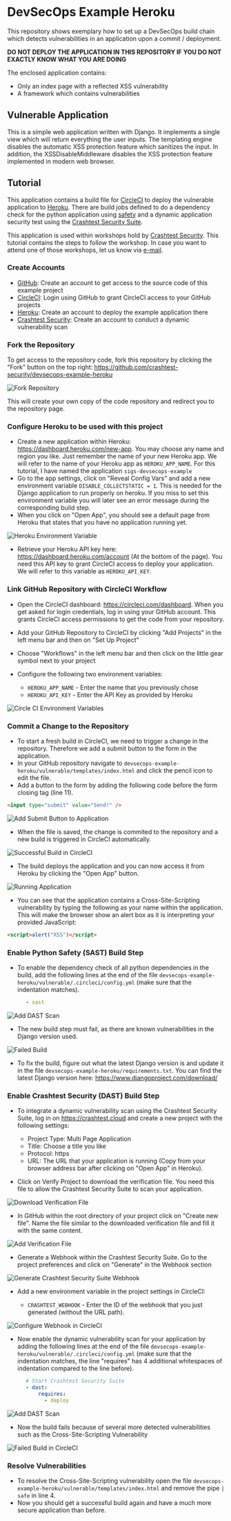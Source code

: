 # DevSecOps Example Heroku

This repository shows exemplary how to set up a DevSecOps build chain which detects vulnerabilities in an application upon a commit / deployment.

**DO NOT DEPLOY THE APPLICATION IN THIS REPOSITORY IF YOU DO NOT EXACTLY KNOW WHAT YOU ARE DOING**

The enclosed application contains:
- Only an index page with a reflected XSS vulnerability
- A framework which contains vulnerabilities

## Vulnerable Application

This is a simple web application written with Django. It implements a single view which will return everything the user inputs. The templating engine disables the automatic XSS protection feature which sanitizes the input. In addition, the XSSDisableMiddleware disables the XSS protection feature implemented in modern web browser.

## Tutorial

This application contains a build file for [CircleCI](https://circleci.com/) to deploy the vulnerable application to [Heroku](https://heroku.com). There are build jobs defined to do a dependency check for the python application using [safety](https://pypi.org/project/safety/) and a dynamic application security test using the [Crashtest Security Suite](https://crashtest-security.com).

This application is used within workshops hold by [Crashtest Security](https://crashtest-security.com/janosch). This tutorial contains the steps to follow the workshop. In case you want to attend one of those workshops, let us know via [e-mail](mailto:info@crashtest-security.com).

### Create Accounts

- [GitHub](https://github.com): Create an account to get access to the source code of this example project
- [CircleCI](https://circleci.com/signup/): Login using GitHub to grant CircleCI access to your GitHub projects
- [Heroku](https://heroku.com): Create an account to deploy the example application there
- [Crashtest Security](https://crashtest.cloud): Create an account to conduct a dynamic vulnerability scan

### Fork the Repository

To get access to the repository code, fork this repository by clicking the "Fork" button on the top right: https://github.com/crashtest-security/devsecops-example-heroku

![Fork Repository](/res/01_github.png)

This will create your own copy of the code repository and redirect you to the repository page.

### Configure Heroku to be used with this project

- Create a new application within Heroku: https://dashboard.heroku.com/new-app. You may choose any name and region you like. Just remember the name of your new Heroku app. We will refer to the name of your Heroku app as `HEROKU_APP_NAME`. For this tutorial, I have named the application `sigs-devsecops-example`
- Go to the app settings, click on "Reveal Config Vars" and add a new environment variable `DISABLE_COLLECTSTATIC = 1`. This is needed for the Django application to run properly on heroku. If you miss to set this environment variable you will later see an error message during the corresponding build step.
- When you click on "Open App", you should see a default page from Heroku that states that you have no application running yet.

![Heroku Environment Variable](/res/02_heroku.png)

- Retrieve your Heroku API key here: https://dashboard.heroku.com/account (At the bottom of the page). You need this API key to grant CircleCI access to deploy your application. We will refer to this variable as `HEROKU_API_KEY`.


### Link GitHub Repository with CircleCI Workflow

- Open the CircleCI dashboard: https://circleci.com/dashboard. When you get asked for login credentials, log in using your GitHub account. This grants CircleCI access permissions to get the code from your repository.
- Add your GitHub Repository to CircleCI by clicking "Add Projects" in the left menu bar and then on "Set Up Project"
- Choose "Workflows" in the left menu bar and then click on the little gear symbol next to your project
- Configure the following two environment variables:

    - `HEROKU_APP_NAME` - Enter the name that you previously chose
    - `HEROKU_API_KEY` - Enter the API Key as provided by Heroku

![Circle CI Environment Variables](/res/03_circleci.png)

### Commit a Change to the Repository

- To start a fresh build in CircleCI, we need to trigger a change in the repository. Therefore we add a submit button to the form in the application.
- In your GitHub repository navigate to `devsecops-example-heroku/vulnerable/templates/index.html` and click the pencil icon to edit the file.
- Add a button to the form by adding the following code before the form closing tag (line 11).

```html
<input type="submit" value="Send!" />
```

![Add Submit Button to Application](/res/04_github.png)

- When the file is saved, the change is commited to the repository and a new build is triggered in CircleCI automatically.

![Successful Build in CircleCI](/res/05_circleci.png)

- The build deploys the application and you can now access it from Heroku by clicking the "Open App" button.

![Running Application](/res/06_application.png)

- You can see that the application contains a Cross-Site-Scripting vulnerability by typing the following as your name within the application. This will make the browser show an alert box as it is interpreting your provided JavaScript:

```html
<script>alert("XSS")</script>
```

### Enable Python Safety (SAST) Build Step

- To enable the dependency check of all python dependencies in the build, add the following lines at the end of the file `devsecops-example-heroku/vulnerable/.circleci/config.yml` (make sure that the indentation matches).

```yaml
      - sast
```

![Add DAST Scan](/res/07_github.png)

- The new build step must fail, as there are known vulnerabilities in the Django version used.

![Failed Build](/res/08_circleci.png)

- To fix the build, figure out what the latest Django version is and update it in the file `devsecops-example-heroku/requirements.txt`. You can find the latest Django version here: https://www.djangoproject.com/download/

### Enable Crashtest Security (DAST) Build Step

- To integrate a dynamic vulnerability scan using the Crashtest Security Suite, log in on https://crashtest.cloud and create a new project with the following settings:

    - Project Type: Multi Page Application
    - Title: Choose a title you like
    - Protocol: https
    - URL: The URL that your application is running (Copy from your browser address bar after clicking on "Open App" in Heroku).

- Click on Verify Project to download the verification file. You need this file to allow the Crashtest Security Suite to scan your application.

![Download Verification File](/res/09_crashtest.png)

- In GitHub within the root directory of your project click on "Create new file". Name the file similar to the downloaded verification file and fill it with the same content.

![Add Verification File](/res/10_github.png)

- Generate a Webhook within the Crashtest Security Suite. Go to the project preferences and click on "Generate" in the Webhook section

![Generate Crashtest Security Suite Webhook](/res/11_crashtest.png)

- Add a new environment variable in the project settings in CircleCI:

    - `CRASHTEST_WEBHOOK` - Enter the ID of the webhook that you just generated (without the URL path). 

![Configure Webhook in CircleCI](/res/12_circleci.png)

- Now enable the dynamic vulnerability scan for your application by adding the following lines at the end of the file `devsecops-example-heroku/vulnerable/.circleci/config.yml` (make sure that the indentation matches, the line "requires" has 4 additional whitespaces of indentation compared to the line before).

```yaml
      # Start Crashtest Security Suite
      - dast:
          requires:
            - deploy

```

![Add DAST Scan](/res/13_github.png)

- Now the build fails because of several more detected vulnerabilities such as the Cross-Site-Scripting Vulnerability

![Failed Build in CircleCI](/res/14_circleci.png)

### Resolve Vulnerabilities

- To resolve the Cross-Site-Scripting vulnerability open the file `devsecops-example-heroku/vulnerable/templates/index.html` and remove the pipe `| safe` in line 4.
- Now you should get a successful build again and have a much more secure application than before.
